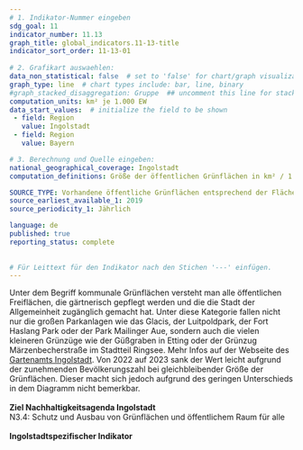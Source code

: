 ```yaml
---
# 1. Indikator-Nummer eingeben 
sdg_goal: 11 
indicator_number: 11.13
graph_title: global_indicators.11-13-title
indicator_sort_order: 11-13-01
 
# 2. Grafikart auswaehlen: 
data_non_statistical: false  # set to 'false' for chart/graph visualization 
graph_type: line  # chart types include: bar, line, binary 
#graph_stacked_disaggregation: Gruppe  ## uncomment this line for stacked bars. eplace 'Geschlecht' with the field of aggregation. 
computation_units: km² je 1.000 EW 
data_start_values:  # initialize the field to be shown  
 - field: Region 
   value: Ingolstadt 
 - field: Region 
   value: Bayern 

# 3. Berechnung und Quelle eingeben: 
national_geographical_coverage: Ingolstadt 
computation_definitions: Größe der öffentlichen Grünflächen in km² / 1.000 EW ohne Straßenbegleitgrün und Grünflächen der öffentlichen Einrichtungen wie Schulen oder Kindergärten

SOURCE_TYPE: Vorhandene öffentliche Grünflächen entsprechend der Flächenstatistik des Gartenamtes Ingolstadt  # data source  
source_earliest_available_1: 2019
source_periodicity_1: Jährlich

language: de   
published: true 
reporting_status: complete
 
 
# Für Leittext für den Indikator nach den Stichen '---' einfügen. 
---
```

Unter dem Begriff kommunale Grünflächen versteht man alle öffentlichen Freiflächen, die gärtnerisch gepflegt werden und die die Stadt der Allgemeinheit zugänglich gemacht hat. Unter diese Kategorie fallen nicht nur die großen Parkanlagen wie das Glacis, der Luitpoldpark, der Fort Haslang Park oder der Park Mailinger Aue, sondern auch die vielen kleineren Grünzüge wie der Güßgraben in Etting oder der Grünzug Märzenbecherstraße im Stadtteil Ringsee. Mehr Infos auf der Webseite des <a href="https://www.ingolstadt.de/Rathaus/Stadtgarten/Gr%C3%BCnplanung-Pflege/">Gartenamts Ingolstadt</a>. Von 2022 auf 2023 sank der Wert leicht aufgrund der zunehmenden Bevölkerungszahl bei gleichbleibender Größe der Grünflächen. Dieser macht sich jedoch aufgrund des geringen Unterschieds in dem Diagramm nicht bemerkbar.<br>
<br>
<b>Ziel Nachhaltigkeitsagenda Ingolstadt</b><br>
N3.4: Schutz und Ausbau von Grünflächen und öffentlichem Raum für alle<br>
<br>
<b>Ingolstadtspezifischer Indikator</b>
